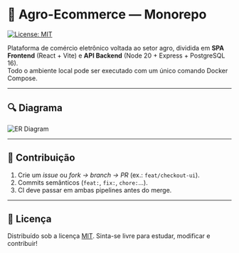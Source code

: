 
# 🌱 Agro-Ecommerce — Monorepo
[![License: MIT](https://img.shields.io/badge/License-MIT-green.svg)](LICENSE)

Plataforma de comércio eletrônico voltada ao setor agro, dividida em **SPA Frontend** (React + Vite) e **API Backend** (Node 20 + Express + PostgreSQL 16).  
Todo o ambiente local pode ser executado com um único comando Docker Compose.

---

## 🔍 Diagrama

![ER Diagram](docs/er-diagram.png)

---


## 🤝 Contribuição

1. Crie um *issue* ou *fork → branch → PR* (ex.: `feat/checkout-ui`).
2. Commits semânticos (`feat:`, `fix:`, `chore:`…).
3. CI deve passar em ambas pipelines antes do merge.

---

## 📄 Licença

Distribuído sob a licença [MIT](LICENSE). Sinta-se livre para estudar, modificar e contribuir!

